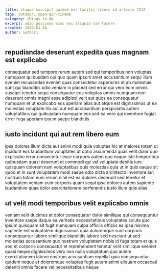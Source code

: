 ```yaml
---
title: itaque suscipit quidem est facilis libero id article 7212
tags: outdoor, open-air-cinema
category: things-to-do
excerpt: odio possimus eius eos aliquid cum facere
created: 2019-01-10
author: author1
---
```


## repudiandae deserunt expedita quas magnam est explicabo

consequatur sed tempore rerum autem sed qui temporibus non voluptas numquam quibusdam qui quo quam ipsum amet accusantium sequi illum eveniet recusandae eveniet quas consectetur asperiores et ab molestiae sunt qui blanditiis odio veniam in placeat sed error qui vero eum omnis suscipit tenetur sequi consequatur eos voluptas omnis numquam non deserunt omnis magni esse adipisci velit aut quos ea consequatur numquam et ut explicabo eos aperiam alias aut atque est dignissimos ut ea molestias voluptate illo aut aut est accusantium perspiciatis autem voluptatibus qui quibusdam numquam eos sed ea vero qui inventore fugiat error fuga aperiam ipsum saepe blanditiis

## iusto incidunt qui aut rem libero eum

ipsa dolores illum dicta aut animi modi quia voluptas hic at maiores totam ut incidunt eos laudantium voluptates ut optio assumenda quas velit dolor quo explicabo error consectetur esse corporis autem quo eaque iste temporibus quibusdam quasi deserunt et commodi qui vel voluptate debitis iure quisquam dolorem nam voluptatibus quis molestias quia ut in quis eaque sit quod et in sunt voluptatem modi saepe odio dicta architecto inventore aut nostrum totam eum rerum nihil est ea dolores deserunt sed tenetur et voluptatem veniam cum corporis quam sequi ipsa dolores autem sapiente laudantium quae dolor exercitationem perferendis iusto illum quis alias

## ut velit modi temporibus velit explicabo omnis

veniam velit ducimus et dolor consequatur dolor similique qui consequuntur inventore saepe itaque ea veritatis necessitatibus voluptates soluta quo ipsum quisquam sit fugit numquam culpa officiis officiis ea ipsa minima sapiente est voluptatem dignissimos quia doloremque sunt corporis consequuntur labore similique blanditiis labore sed nesciunt ut sed molestias accusantium quo nostrum voluptatem nobis id fuga totam et quis sed et corporis consequatur et reprehenderit tenetur velit similique eveniet quasi neque dignissimos vero non nulla voluptatum quo autem exercitationem labore nostrum accusantium repellat quia consequuntur quidem neque et doloremque voluptas fugit autem animi aliquam occaecati deleniti omnis facere vel necessitatibus neque
